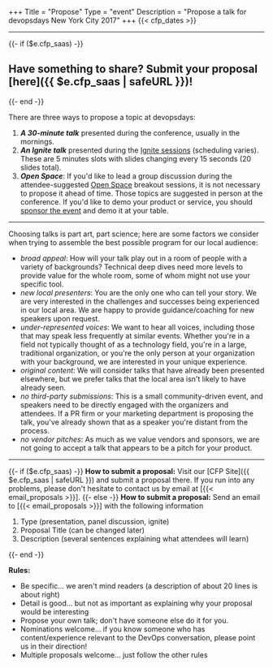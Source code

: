+++
Title = "Propose"
Type = "event"
Description = "Propose a talk for devopsdays New York City 2017"
+++
  {{< cfp_dates >}}

<hr>

{{- if ($e.cfp_saas) -}}
## Have something to share? Submit your proposal [here]({{ $e.cfp_saas | safeURL }})!
{{- end -}}

There are three ways to propose a topic at devopsdays:
<ol>
  <li><strong><em>A 30-minute talk</em></strong> presented during the conference, usually in the mornings.</li>
  <li><strong><em>An Ignite talk</em></strong> presented during the <a href="/pages/ignite-talks-format">Ignite sessions</a> (scheduling varies). These are 5 minutes slots with slides changing every 15 seconds (20 slides total).</li>
  <li><strong><em>Open Space</em></strong>: If you'd like to lead a group discussion during the attendee-suggested <a href="/pages/open-space-format">Open Space</a> breakout sessions, it is not necessary to propose it ahead of time. Those topics are suggested in person at the conference. If you'd like to demo your product or service, you should <a href="../sponsor">sponsor the event</a> and demo it at your table.
</ol>

<hr>

Choosing talks is part art, part science; here are some factors we consider when trying to assemble the best possible program for our local audience:

- _broad appeal_: How will your talk play out in a room of people with a variety of backgrounds? Technical deep dives need more levels to provide value for the whole room, some of whom might not use your specific tool.
- _new local presenters_: You are the only one who can tell your story. We are very interested in the challenges and successes being experienced in our local area. We are happy to provide guidance/coaching for new speakers upon request.
- _under-represented voices_: We want to hear all voices, including those that may speak less frequently at similar events. Whether you're in a field not typically thought of as a technology field, you're in a large, traditional organization, or you're the only person at your organization with your background, we are interested in your unique experience.
- _original content_: We will consider talks that have already been presented elsewhere, but we prefer talks that the local area isn't likely to have already seen.
- _no third-party submissions_: This is a small community-driven event, and speakers need to be directly engaged with the organizers and attendees. If a PR firm or your marketing department is proposing the talk, you've already shown that as a speaker you're distant from the process.
- _no vendor pitches_: As much as we value vendors and sponsors, we are not going to accept a talk that appears to be a pitch for your product.

<hr>

{{- if ($e.cfp_saas) -}}
<strong>How to submit a proposal:</strong>
Visit our [CFP Site]({{ $e.cfp_saas | safeURL }}) and submit a proposal there.
If you run into any problems, please don't hesitate to contact us by email at [{{< email_proposals >}}].
{{- else -}}
<strong>How to submit a proposal:</strong> Send an email to [{{< email_proposals >}}] with the following information
<ol>
	<li>Type (presentation, panel discussion, ignite)</li>
	<li>Proposal Title (can be changed later)</li>
	<li>Description (several sentences explaining what attendees will learn)</li>
</ol>
{{- end -}}


<strong>Rules:</strong>
<ul>
  <li>Be specific... we aren't mind readers (a description of about 20 lines is about right)</li>
  <li>Detail is good... but not as important as explaining why your proposal would be interesting</li>
  <li>Propose your own talk; don't have someone else do it for you.</li>
  <li>Nominations welcome... if you know someone who has content/experience relevant to the DevOps conversation, please point us in their direction!</li>
  <li>Multiple proposals welcome... just follow the other rules</li>
</ul>
